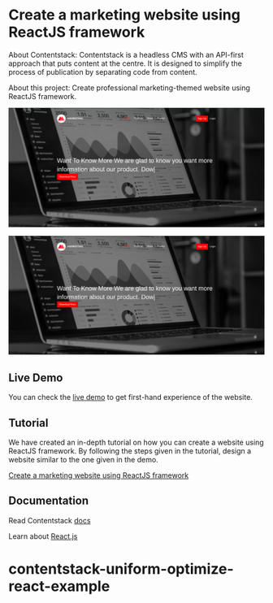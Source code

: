 # Create a marketing website using ReactJS framework

About Contentstack: Contentstack is a headless CMS with an API-first approach that puts content at the centre. It is designed to simplify the process of publication by separating code from content.

About this project: Create professional marketing-themed website using ReactJS framework.

![pic one](/repo-asset/image-1.png)

![pic two](/repo-asset/image-1.png)

## Live Demo

You can check the [live demo](https://hopeful-nobel-47d909.netlify.com/) to get first-hand experience of the website.

## Tutorial

We have created an in-depth tutorial on how you can create a website using ReactJS framework. By following the steps given in the tutorial, design a website similar to the one given in the demo.

[Create a marketing website using ReactJS framework](https://www.contentstack.com/docs/developers/sample-apps/build-a-marketing-app-using-contentstack-and-react-js)

## Documentation

Read Contentstack [docs](https://www.contentstack.com/docs/)

Learn about [React.js](https://reactjs.org/)


# contentstack-uniform-optimize-react-example
